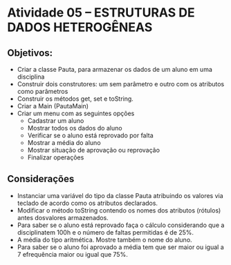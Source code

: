 # Atividade 05 – ESTRUTURAS DE DADOS HETEROGÊNEAS

## Objetivos:


- Criar a classe Pauta, para armazenar os dados de um aluno em uma disciplina 
- Construir dois construtores: um sem parâmetro e outro com os atributos como parâmetros
- Construir os métodos get, set e toString.
- Criar a Main (PautaMain)
- Criar um menu com as seguintes opções
  - Cadastrar um aluno
  - Mostrar todos os dados do aluno
  - Verificar se o aluno está reprovado por falta
  - Mostrar a média do aluno
  - Mostrar situação de aprovação ou reprovação
  - Finalizar operações

## Considerações


- Instanciar uma variável do tipo da classe Pauta atribuindo os valores via teclado de acordo como os atributos declarados.
- Modificar o método toString contendo os nomes dos atributos (rótulos) antes dosvalores armazenados.
- Para saber se o aluno está reprovado faça o cálculo considerando que a disciplinatem 100h e o número de faltas permitidas é de 25%.
- A média do tipo aritmética. Mostre também o nome do aluno.
- Para saber se o aluno foi aprovado a média tem que ser maior ou igual a 7 efrequência maior ou igual que 75%.

